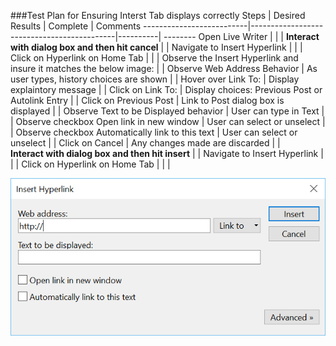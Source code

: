 ###Test Plan for Ensuring Interst Tab displays correctly
Steps                  | Desired Results                | Complete | Comments
--------------------------|--------------------------------------------|----------| --------
Open Live Writer  |   |  |
**Interact with dialog box and then hit cancel** |  | 
Navigate to Insert Hyperlink |  |  | 
Click on Hyperlink on Home Tab | | |
Observe the Insert Hyperlink and insure it matches the below image:  | |
Observe Web Address Behavior | As user types, history choices are shown | | 
Hover over Link To: | Display explaintory message | | 
Click on Link To: | Display choices: Previous Post or Autolink Entry  |  |
Click on Previous Post | Link to Post dialog box is displayed | | 
Observe Text to be Displayed behavior | User can type in Text | |
Observe checkbox Open link in new window | User can select or unselect | | 
Observe checkbox Automatically link to this text | User can select or unselect | | 
Click on Cancel | Any changes made are discarded | |  
**Interact with dialog box and then hit insert** | |
Navigate to Insert Hyperlink |  |  | 
Click on Hyperlink on Home Tab | | |




![Insert Hyperlink Dialog Box](images/insertHyperlinkDialogBox.png)